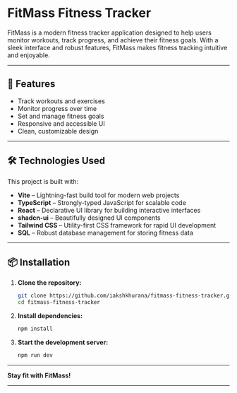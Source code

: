 # FitMass Fitness Tracker

FitMass is a modern fitness tracker application designed to help users monitor workouts, track progress, and achieve their fitness goals. With a sleek interface and robust features, FitMass makes fitness tracking intuitive and enjoyable.

---

## 🚀 Features

- Track workouts and exercises
- Monitor progress over time
- Set and manage fitness goals
- Responsive and accessible UI
- Clean, customizable design

---

## 🛠️ Technologies Used

This project is built with:

- **Vite** – Lightning-fast build tool for modern web projects
- **TypeScript** – Strongly-typed JavaScript for scalable code
- **React** – Declarative UI library for building interactive interfaces
- **shadcn-ui** – Beautifully designed UI components
- **Tailwind CSS** – Utility-first CSS framework for rapid UI development
- **SQL** – Robust database management for storing fitness data

---

## 📦 Installation

1. **Clone the repository:**
   ```bash
   git clone https://github.com/iakshkhurana/fitmass-fitness-tracker.git
   cd fitmass-fitness-tracker
   ```

2. **Install dependencies:**
   ```bash
   npm install
   ```

3. **Start the development server:**
   ```bash
   npm run dev
   ```

---

**Stay fit with FitMass!**

---
